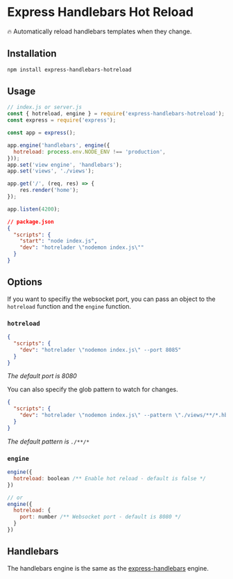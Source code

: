 # Express Handlebars Hot Reload

🔥 Automatically reload handlebars templates when they change.

## Installation

```bash
npm install express-handlebars-hotreload
```

## Usage

```js
// index.js or server.js
const { hotreload, engine } = require('express-handlebars-hotreload');
const express = require('express');

const app = express();

app.engine('handlebars', engine({
  hotreload: process.env.NODE_ENV !== 'production',
}));
app.set('view engine', 'handlebars');
app.set('views', './views');

app.get('/', (req, res) => {
    res.render('home');
});

app.listen(4200);
```

```json
// package.json
{
  "scripts": {
    "start": "node index.js",
    "dev": "hotrelader \"nodemon index.js\""
  }
}
```

## Options

If you want to specifiy the websocket port, you can pass an object to the `hotreload` function and the `engine` function.

### `hotreload`
```json
{
  "scripts": {
    "dev": "hotrelader \"nodemon index.js\" --port 8085"
  }
}
```

_The default port is 8080_

You can also specify the glob pattern to watch for changes.

```json
{
  "scripts": {
    "dev": "hotrelader \"nodemon index.js\" --pattern \"./views/**/*.hbs\""
  }
}
```

_The default pattern is `./**/*`_


### `engine`
```js
engine({
  hotreload: boolean /** Enable hot reload - default is false */
})

// or
engine({
  hotreload: {
    port: number /** Websocket port - default is 8080 */
  }
})
```

## Handlebars

The handlebars engine is the same as the [express-handlebars](https://github.com/ericf/express-handlebars) engine.